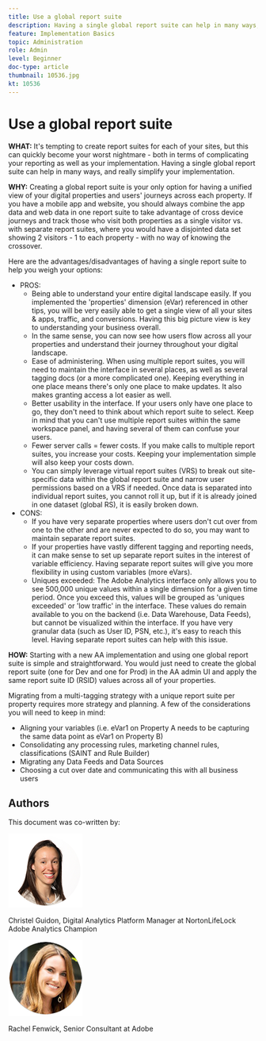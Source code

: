 ```yaml
---
title: Use a global report suite
description: Having a single global report suite can help in many ways, and really simplify your implementation.
feature: Implementation Basics
topic: Administration
role: Admin
level: Beginner
doc-type: article
thumbnail: 10536.jpg
kt: 10536
---
```

# Use a global report suite

**WHAT:** It's tempting to create report suites for each of your sites, but this can quickly become your worst nightmare - both in terms of complicating your reporting as well as your implementation. Having a single global report suite can help in many ways, and really simplify your implementation. 

**WHY:** Creating a global report suite is your only option for having a unified view of your digital properties and users' journeys across each property. If you have a mobile app and website, you should always combine the app data and web data in one report suite to take advantage of cross device journeys and track those who visit both properties as a single visitor vs. with separate report suites, where you would have a disjointed data set showing 2 visitors - 1 to each property - with no way of knowing the crossover. 

Here are the advantages/disadvantages of having a single report suite to help you weigh your options:

* PROS:
    * Being able to understand your entire digital landscape easily. If you implemented the 'properties' dimension (eVar) referenced in other tips, you will be very easily able to get a single view of all your sites & apps, traffic, and conversions. Having this big picture view is key to understanding your business overall.
    * In the same sense, you can now see how users flow across all your properties and understand their journey throughout your digital landscape.
    * Ease of administering. When using multiple report suites, you will need to maintain the interface in several places, as well as several tagging docs (or a more complicated one). Keeping everything in one place means there's only one place to make updates. It also makes granting access a lot easier as well.
    * Better usability in the interface. If your users only have one place to go, they don't need to think about which report suite to select. Keep in mind that you can't use multiple report suites within the same workspace panel, and having several of them can confuse your users.
    * Fewer server calls = fewer costs. If you make calls to multiple report suites, you increase your costs. Keeping your implementation simple will also keep your costs down.
    * You can simply leverage virtual report suites (VRS) to break out site-specific data within the global report suite and narrow user permissions based on a VRS if needed. Once data is separated into individual report suites, you cannot roll it up, but if it is already joined in one dataset (global RS), it is easily broken down.
* CONS:
    * If you have very separate properties where users don't cut over from one to the other and are never expected to do so, you may want to maintain separate report suites. 
    * If your properties have vastly different tagging and reporting needs, it can make sense to set up separate report suites in the interest of variable efficiency. Having separate report suites will give you more flexibility in using custom variables (more eVars).
    * Uniques exceeded: The Adobe Analytics interface only allows you to see 500,000 unique values within a single dimension for a given time period. Once you exceed this, values will be grouped as 'uniques exceeded' or 'low traffic' in the interface. These values do remain available to you on the backend (i.e. Data Warehouse, Data Feeds), but cannot be visualized within the interface. If you have very granular data (such as User ID, PSN, etc.), it's easy to reach this level. Having separate report suites can help with this issue.

**HOW:** Starting with a new AA implementation and using one global report suite is simple and straightforward. You would just need to create the global report suite (one for Dev and one for Prod) in the AA admin UI and apply the same report suite ID (RSID) values across all of your properties. 

Migrating from a multi-tagging strategy with a unique report suite per property requires more strategy and planning. A few of the considerations you will need to keep in mind:

* Aligning your variables (i.e. eVar1 on Property A needs to be capturing the same data point as eVar1 on Property B)
* Consolidating any processing rules, marketing channel rules, classifications (SAINT and Rule Builder)
* Migrating any Data Feeds and Data Sources 
* Choosing a cut over date and communicating this with all business users 

## Authors

This document was co-written by:

![Christel Guidon](assets/Christel-Headshot-150.png)

Christel Guidon, Digital Analytics Platform Manager at NortonLifeLock
Adobe Analytics Champion

![Rachel Fenwick](assets/Rachel-Fenwick-150.png)

Rachel Fenwick, Senior Consultant at Adobe
